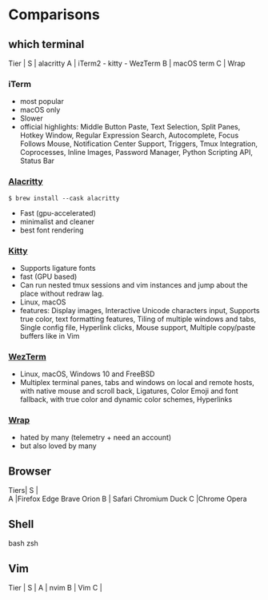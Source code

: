 # Comparisons

## which terminal

Tier |
S    | alacritty
A    | iTerm2 - kitty - WezTerm
B    | macOS term
C    | Wrap

### iTerm

- most popular
- macOS only
- Slower
- official highlights: Middle Button Paste, Text Selection, Split Panes, Hotkey Window, Regular Expression Search, Autocomplete, Focus Follows Mouse, Notification Center Support, Triggers, Tmux Integration, Coprocesses, Inline Images, Password Manager, Python Scripting API, Status Bar

### [Alacritty](https://alacritty.org)

`$ brew install --cask alacritty`

- Fast (gpu-accelerated)
- minimalist and cleaner
- best font rendering

### [Kitty](https://github.com/kovidgoyal/kitty/)

- Supports ligature fonts
- fast (GPU based)
- Can run nested tmux sessions and vim instances and jump about the place without redraw lag.
- Linux, macOS
- features: Display images, Interactive Unicode characters input, Supports true color, text formatting features, Tiling of multiple windows and tabs, Single config file, Hyperlink clicks, Mouse support, Multiple copy/paste buffers like in Vim

### [WezTerm](https://wezfurlong.org/wezterm/)

- Linux, macOS, Windows 10 and FreeBSD
- Multiplex terminal panes, tabs and windows on local and remote hosts, with native mouse and scroll back, Ligatures, Color Emoji and font fallback, with true color and dynamic color schemes, Hyperlinks

### [Wrap](https://docs.warp.dev/getting-started/readme)

- hated by many (telemetry + need an account)
- but also loved by many

## Browser

Tiers| 
S |  
A |Firefox Edge Brave Orion
B | Safari Chromium Duck
C  |Chrome Opera

## Shell
bash
zsh

## Vim

Tier |
S    |
A    | nvim
B    | Vim
C    | 